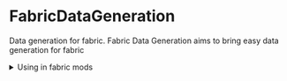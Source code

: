 # FabricDataGeneration
Data generation for fabric. Fabric Data Generation aims to bring easy data generation for fabric

<details>
  <summary>Using in fabric mods</summary>

## Dependency and Repository
```groovy
repositories {
    maven {
        name "jitpack"
        url "https://jitpack.io"
    }
}

dependencies {
    modApi("com.github.wandering-soul6573:FabricDataGeneration:${FabricDataGenerationVersion}", {
        exclude group: "net.fabricmc.fabric-api"
    })
}
```

## Generating Data
Data generation is done using fabric registries simply call DataRegistries#register to register your data builder (or simply register using Registry#register).

Before running the game to generate the data, you need to set some environment variables to tell FDG (Fabric Data Generation) to generate your data.
Those environment variables are "generateData" (boolean, if FDG should generate data), "resourcePath" (string, the path to output the generated data, typically the src/main/resources directory. should be the full path), and "enabledMods" (string array, items separated by a comma, what mods to generate data for).
</details>